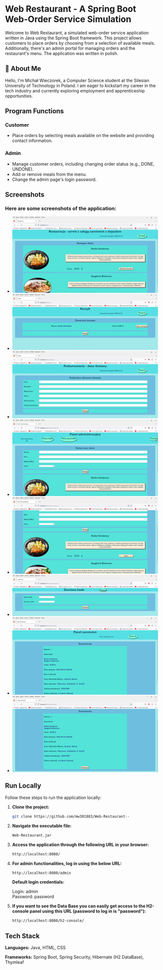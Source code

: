 # Web Restaurant - A Spring Boot Web-Order Service Simulation

Welcome to Web Restaurant, a simulated web-order service application written in Java using the Spring Boot framework. This project allows customers to place orders by choosing from a selection of available meals. Additionally, there's an admin portal for managing orders and the restaurant's menu. The application was written in polish.

## 🚀 About Me

Hello, I'm Michał Wieczorek, a Computer Science student at the Silesian University of Technology in Poland. I am eager to kickstart my career in the tech industry and currently exploring employment and apprenticeship opportunities.

## Program Functions

### Customer
- Place orders by selecting meals available on the website and providing contact information.

### Admin
- Manage customer orders, including changing order status (e.g., DONE, UNDONE).
- Add or remove meals from the menu.
- Change the admin page's login password.

## Screenshots

### Here are some screenshots of the application:
- ![Screen1](Screens/Screen1.png)
- ![Screen2](Screens/Screen2.png)
- ![Screen3](Screens/Screen3.png)
- ![Screen4](Screens/Screen4.png)
- ![Screen5](Screens/Screen5.png)
- ![Screen6](Screens/Screen6.png)
- ![Screen7](Screens/Screen7.png)
- ![Screen8](Screens/Screen8.png)

## Run Locally

Follow these steps to run the application locally:

1. **Clone the project:**
   ```bash
   git clone https://github.com/mw301883/Web-Restaurant--
   ```
2. **Navigate the executable file:**
   ```bash
   Web-Restaurant.jar
   ```
3. **Access the application through the following URL in your browser:**
   ```bash
   http://localhost:8080/
   ```
4. **For admin functionalities, log in using the below URL:**
   ```bash
   http://localhost:8080/admin
   ```
   **Default login credentials:**

    Login: admin  
    Password: password
5. **If you want to see the Data Base you can easily get access to the H2-console panel using this URL (password to log in is "password"):**
   ```bash
   http://localhost:8080/h2-console/
   ```
## Tech Stack

**Languages:** Java, HTML, CSS

**Frameworks:** Spring Boot, Spring Security, Hibernate (H2 DataBase), Thymleaf
